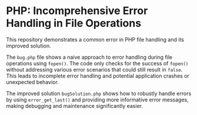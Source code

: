 # PHP: Incomprehensive Error Handling in File Operations

This repository demonstrates a common error in PHP file handling and its improved solution.

The `bug.php` file shows a naive approach to error handling during file operations using `fopen()`.  The code only checks for the success of `fopen()` without addressing various error scenarios that could still result in `false`.  This leads to incomplete error handling and potential application crashes or unexpected behavior. 

The improved solution `bugSolution.php` shows how to robustly handle errors by using `error_get_last()` and providing more informative error messages, making debugging and maintenance significantly easier. 